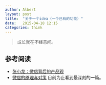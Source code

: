 ```yaml
---
author: Albert
layout: post
title:  "关于一个idea（一个已有的功能）"
date:   2015-04-18 12:15
categories: think
---
```


> 成长就在不经意间。 

参考阅读
--------

* [张小龙：微信背后的产品观](http://www.huxiu.com/article/2067/1.html)
* [微信的原理与对策](https://wp-awesome.rhcloud.com/2013/08/19/weixin/) 目前为止看到最深刻的一篇。
